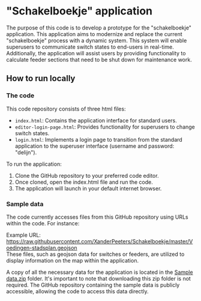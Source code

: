 # "Schakelboekje" application
The purpose of this code is to develop a prototype for the "schakelboekje" application. This application aims to modernize and replace the current "schakelboekje" process with a dynamic system. 
This system will enable superusers to communicate switch states to end-users in real-time. 
Additionally, the application will assist users by providing functionality to calculate feeder sections that need to be shut down for maintenance work.  
## How to run locally
### The code
This code repository consists of three html files:

- `index.html`: Contains the application interface for standard users.  
- `editor-login-page.html`: Provides functionality for superusers to change switch states.  
- `login.html`: Implements a login page to transition from the standard application to the superuser interface (username and password: "delijn").    
  
To run the application:

1. Clone the GitHub repository to your preferred code editor.  
2. Once cloned, open the index.html file and run the code.  
3. The application will launch in your default internet browser.  

### Sample data
The code currently accesses files from this GitHub repository using URLs within the code. For instance:

Example URL: https://raw.githubusercontent.com/XanderPeeters/Schakelboekje/master/Voedingen-stadsplan.geojson  
These files, such as geojson data for switches or feeders, are utilized to display information on the map within the application.

A copy of all the necessary data for the application is located in the [Sample data.zip](Sample%20data.zip) folder. It's important to note that downloading this zip folder is not required. The GitHub repository containing the sample data is publicly accessible, allowing the code to access this data directly.
